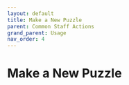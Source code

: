 ```yaml
---
layout: default
title: Make a New Puzzle
parent: Common Staff Actions
grand_parent: Usage
nav_order: 4
---
```


# Make a New Puzzle 
